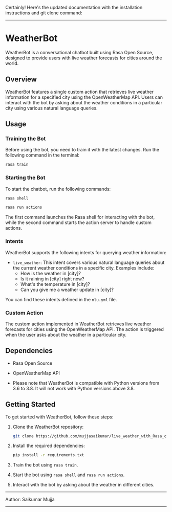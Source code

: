 Certainly! Here's the updated documentation with the installation instructions and git clone command:

---

# WeatherBot

WeatherBot is a conversational chatbot built using Rasa Open Source, designed to provide users with live weather forecasts for cities around the world.

## Overview

WeatherBot features a single custom action that retrieves live weather information for a specified city using the OpenWeatherMap API. Users can interact with the bot by asking about the weather conditions in a particular city using various natural language queries.

## Usage

### Training the Bot

Before using the bot, you need to train it with the latest changes. Run the following command in the terminal:

```bash
rasa train
```

### Starting the Bot

To start the chatbot, run the following commands:

```bash
rasa shell
```

```bash
rasa run actions
```

The first command launches the Rasa shell for interacting with the bot, while the second command starts the action server to handle custom actions.

### Intents

WeatherBot supports the following intents for querying weather information:

- `live_weather`: This intent covers various natural language queries about the current weather conditions in a specific city. Examples include:
  - How is the weather in [city]?
  - Is it raining in [city] right now?
  - What's the temperature in [city]?
  - Can you give me a weather update in [city]?

You can find these intents defined in the `nlu.yml` file.

### Custom Action

The custom action implemented in WeatherBot retrieves live weather forecasts for cities using the OpenWeatherMap API. The action is triggered when the user asks about the weather in a particular city.

## Dependencies

- Rasa Open Source
- OpenWeatherMap API

- Please note that WeatherBot is compatible with Python versions from 3.6 to 3.8. It will not work with Python versions above 3.8.

## Getting Started

To get started with WeatherBot, follow these steps:

1. Clone the WeatherBot repository:

   ```bash
   git clone https://github.com/mujjasaikumar/live_weather_with_Rasa_chatbot.git
   ```

2. Install the required dependencies:

   ```bash
   pip install -r requirements.txt
   ```

3. Train the bot using `rasa train`.

4. Start the bot using `rasa shell` and `rasa run actions`.

5. Interact with the bot by asking about the weather in different cities.

---

Author: Saikumar Mujja

---
